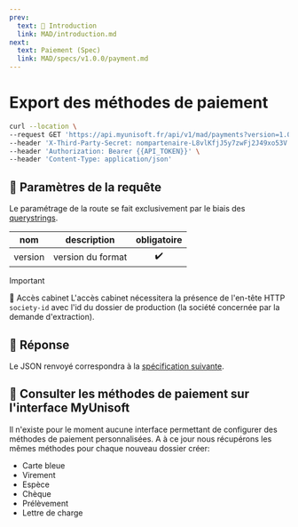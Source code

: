 ```yaml
---
prev:
  text: 💃 Introduction
  link: MAD/introduction.md
next:
  text: Paiement (Spec)
  link: MAD/specs/v1.0.0/payment.md
---
```


# Export des méthodes de paiement

```bash
curl --location \
--request GET 'https://api.myunisoft.fr/api/v1/mad/payments?version=1.0.0' \
--header 'X-Third-Party-Secret: nompartenaire-L8vlKfjJ5y7zwFj2J49xo53V' \
--header 'Authorization: Bearer {{API_TOKEN}}' \
--header 'Content-Type: application/json'
```

## 🔧 Paramètres de la requête

Le paramétrage de la route se fait exclusivement par le biais des [querystrings](https://en.wikipedia.org/wiki/Query_string). 

| nom | description | obligatoire |
| --- | --- | :---: |
| version | version du format | ✔️ |

> [!IMPORTANT]
> 🔹 Accès cabinet 
> L'accès cabinet nécessitera la présence de l'en-tête HTTP `society-id` avec l'id du dossier de production (la société concernée par la demande d'extraction).

## 🔬 Réponse

Le JSON renvoyé correspondra à la [spécification suivante](../specs/v1.0.0/payment.md).

## 💬 Consulter les méthodes de paiement sur l'interface MyUnisoft

Il n'existe pour le moment aucune interface permettant de configurer des méthodes de paiement personnalisées. A à ce jour nous récupérons les mêmes méthodes pour chaque nouveau dossier créer:

- Carte bleue
- Virement
- Espèce
- Chèque
- Prélèvement
- Lettre de charge

